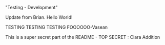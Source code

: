 "Testing - Development"

Update from Brian. Hello World!

TESTING TESTING TESTING FOOOOOO-Vasean

This is a super secret part of the README - TOP SECRET : Clara Addition

